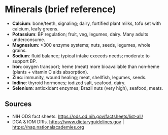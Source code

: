 # Minerals (brief reference)

- **Calcium**: bone/teeth, signaling; dairy, fortified plant milks, tofu set with calcium, leafy greens.
- **Potassium**: BP regulation; fruit, veg, legumes, dairy. Many adults underconsume.
- **Magnesium**: >300 enzyme systems; nuts, seeds, legumes, whole grains.
- **Sodium**: fluid balance; typical intake exceeds needs; moderate to support BP.
- **Iron**: oxygen transport; heme (meat) more bioavailable than non‑heme (plants + vitamin C aids absorption).
- **Zinc**: immunity, wound healing; meat, shellfish, legumes, seeds.
- **Iodine**: thyroid hormones; iodized salt, seafood, dairy.
- **Selenium**: antioxidant enzymes; Brazil nuts (very high), seafood, meats.

## Sources
- NIH ODS fact sheets. https://ods.od.nih.gov/factsheets/list-all/
- DGA & IOM DRIs. https://www.dietaryguidelines.gov  |  https://nap.nationalacademies.org
